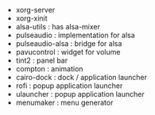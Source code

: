 - xorg-server
- xorg-xinit
- alsa-utils        : has alsa-mixer
- pulseaudio        : implementation for alsa
- pulseaudio-alsa   : bridge for alsa
- pavucontrol       : widget for volume
- tint2             : panel bar
- compton           : animation
- cairo-dock        : dock / application launcher
- rofi              : popup application launcher
- ulauncher         : popup application launcher
- menumaker         : menu generator

